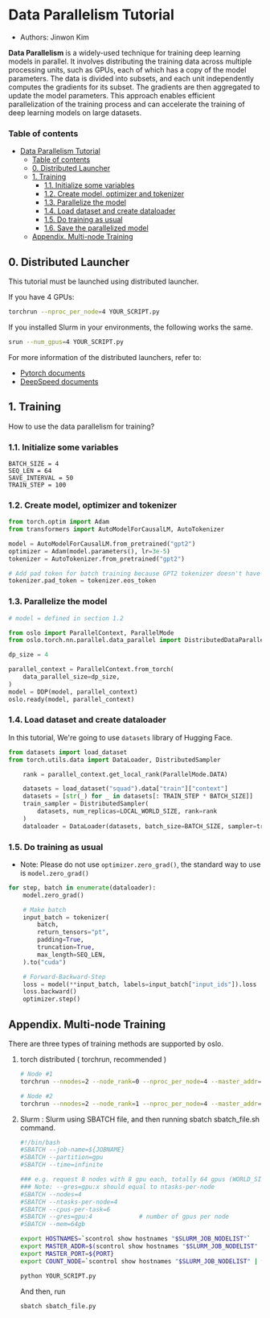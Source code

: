 # Data Parallelism Tutorial
- Authors: Jinwon Kim


**Data Parallelism** 
is a widely-used technique for training deep learning models in parallel. It involves distributing the training data across multiple processing units, such as GPUs, each of which has a copy of the model parameters. The data is divided into subsets, and each unit independently computes the gradients for its subset. The gradients are then aggregated to update the model parameters. This approach enables efficient parallelization of the training process and can accelerate the training of deep learning models on large datasets.

### Table of contents  
- [Data Parallelism Tutorial](#)
    - [Table of contents](#table-of-contents)
  - [0. Distributed Launcher](#0-distributed-launcher)
  - [1. Training](#1-training)
    - [1.1. Initialize some variables](#21-initialize-some-variables)
    - [1.2. Create model, optimizer and tokenizer](#22-create-model-optimizer-and-tokenizer)
    - [1.3. Parallelize the model](#23-parallelize-the-model)
    - [1.4. Load dataset and create dataloader](#24-load-dataset-and-create-dataloader)
    - [1.5. Do training as usual](#25-do-training-as-usual)
    - [1.6. Save the parallelized model](#26-save-the-parallelized-model)
  - [Appendix. Multi-node Training](#appendix-multi-node-training)

## 0. Distributed Launcher

This tutorial must be launched using distributed launcher.

If you have 4 GPUs:

```bash
torchrun --nproc_per_node=4 YOUR_SCRIPT.py
```

If you installed Slurm in your environments, the following works the same.

```bash
srun --num_gpus=4 YOUR_SCRIPT.py
```

For more information of the distributed launchers, refer to:

- [Pytorch documents](https://pytorch.org/docs/stable/distributed.html)
- [DeepSpeed documents](https://www.deepspeed.ai/getting-started/#launching-deepspeed-training)


## 1. Training

How to use the data parallelism for training?

### 1.1. Initialize some variables

```
BATCH_SIZE = 4
SEQ_LEN = 64
SAVE_INTERVAL = 50
TRAIN_STEP = 100
```

### 1.2. Create model, optimizer and tokenizer

```python
from torch.optim import Adam
from transformers import AutoModelForCausalLM, AutoTokenizer

model = AutoModelForCausalLM.from_pretrained("gpt2")
optimizer = Adam(model.parameters(), lr=3e-5)
tokenizer = AutoTokenizer.from_pretrained("gpt2")

# Add pad token for batch training because GPT2 tokenizer doesn't have pad token.
tokenizer.pad_token = tokenizer.eos_token
```

### 1.3. Parallelize the model

```python
# model = defined in section 1.2

from oslo import ParallelContext, ParallelMode
from oslo.torch.nn.parallel.data_parallel import DistributedDataParallel as DDP

dp_size = 4

parallel_context = ParallelContext.from_torch(
    data_parallel_size=dp_size,
)
model = DDP(model, parallel_context)
oslo.ready(model, parallel_context)
```

### 1.4. Load dataset and create dataloader

In this tutorial, We're going to use `datasets` library of Hugging Face.

``` python
from datasets import load_dataset
from torch.utils.data import DataLoader, DistributedSampler

    rank = parallel_context.get_local_rank(ParallelMode.DATA)

    datasets = load_dataset("squad").data["train"]["context"]
    datasets = [str(_) for _ in datasets[: TRAIN_STEP * BATCH_SIZE]]
    train_sampler = DistributedSampler(
        datasets, num_replicas=LOCAL_WORLD_SIZE, rank=rank
    )
    dataloader = DataLoader(datasets, batch_size=BATCH_SIZE, sampler=train_sampler)
```

### 1.5. Do training as usual
- Note: Please do not use `optimizer.zero_grad()`, the standard way to use is `model.zero_grad()`
```python
for step, batch in enumerate(dataloader):
    model.zero_grad()

    # Make batch
    input_batch = tokenizer(
        batch,
        return_tensors="pt",
        padding=True,
        truncation=True,
        max_length=SEQ_LEN,
    ).to("cuda")

    # Forward-Backward-Step
    loss = model(**input_batch, labels=input_batch["input_ids"]).loss
    loss.backward()
    optimizer.step()
```

## Appendix. Multi-node Training

There are three types of training methods are supported by oslo.

1. torch distributed ( torchrun, recommended )
    
    ```bash
    # Node #1
    torchrun --nnodes=2 --node_rank=0 --nproc_per_node=4 --master_addr=${YOUR_NODE_ADDRESS} --master_port=${PORT} YOUR_SCRIPT.py
    
    # Node #2
    torchrun --nnodes=2 --node_rank=1 --nproc_per_node=4 --master_addr=${YOUR_NODE_ADDRESS} --master_port=${PORT} YOUR_SCRIPT.py
    ```
    
2. Slurm : Slurm using SBATCH file, and then running sbatch sbatch_file.sh command.
    
    ```bash
    #!/bin/bash
    #SBATCH --job-name=${JOBNAME}
    #SBATCH --partition=gpu
    #SBATCH --time=infinite
    
    ### e.g. request 8 nodes with 8 gpu each, totally 64 gpus (WORLD_SIZE==64)
    ### Note: --gres=gpu:x should equal to ntasks-per-node
    #SBATCH --nodes=4
    #SBATCH --ntasks-per-node=4
    #SBATCH --cpus-per-task=6
    #SBATCH --gres=gpu:4             # number of gpus per node
    #SBATCH --mem=64gb
    
    export HOSTNAMES=`scontrol show hostnames "$SLURM_JOB_NODELIST"`
    export MASTER_ADDR=$(scontrol show hostnames "$SLURM_JOB_NODELIST" | head -n 1)
    export MASTER_PORT=${PORT}
    export COUNT_NODE=`scontrol show hostnames "$SLURM_JOB_NODELIST" | wc -l`
    
    python YOUR_SCRIPT.py
    ```
    
    And then, run
    
    ```bash
    sbatch sbatch_file.py
    ```
